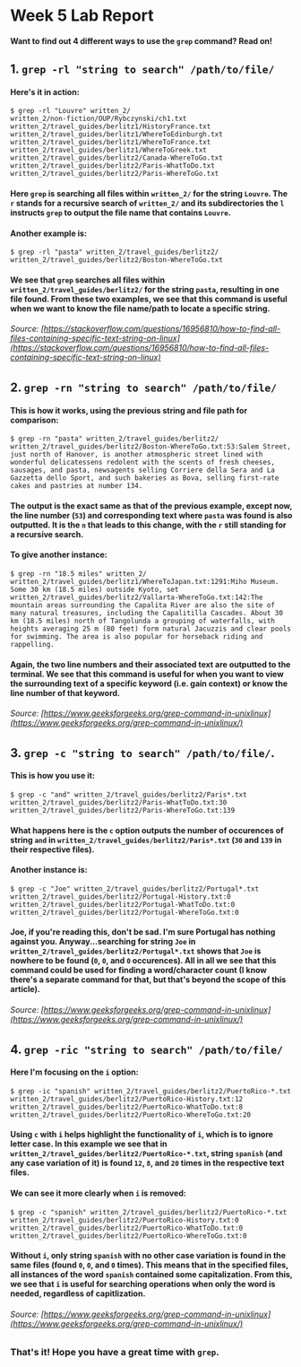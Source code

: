 # Week 5 Lab Report
#### Want to find out 4 different ways to use the `grep` command? Read on!

## 1. `grep -rl "string to search" /path/to/file/`
#### Here's it in action:
```
$ grep -rl "Louvre" written_2/
written_2/non-fiction/OUP/Rybczynski/ch1.txt
written_2/travel_guides/berlitz1/HistoryFrance.txt
written_2/travel_guides/berlitz1/WhereToEdinburgh.txt
written_2/travel_guides/berlitz1/WhereToFrance.txt
written_2/travel_guides/berlitz1/WhereToGreek.txt
written_2/travel_guides/berlitz2/Canada-WhereToGo.txt
written_2/travel_guides/berlitz2/Paris-WhatToDo.txt
written_2/travel_guides/berlitz2/Paris-WhereToGo.txt
```
#### Here `grep` is searching all files within `written_2/` for the string `Louvre`. The `r` stands for a recursive search of `written_2/` and its subdirectories the `l` instructs `grep` to output the file name that contains `Louvre`.

#### Another example is:
```
$ grep -rl "pasta" written_2/travel_guides/berlitz2/                
written_2/travel_guides/berlitz2/Boston-WhereToGo.txt
```
#### We see that `grep` searches all files within `written_2/travel_guides/berlitz2/` for the string `pasta`, resulting in one file found. From these two examples, we see that this command is useful when we want to know the file name/path to locate a specific string.

###### *Source: [https://stackoverflow.com/questions/16956810/how-to-find-all-files-containing-specific-text-string-on-linux](https://stackoverflow.com/questions/16956810/how-to-find-all-files-containing-specific-text-string-on-linux)*

## 2. `grep -rn "string to search" /path/to/file/`
#### This is how it works, using the previous string and file path for comparison:
```
$ grep -rn "pasta" written_2/travel_guides/berlitz2/
written_2/travel_guides/berlitz2/Boston-WhereToGo.txt:53:Salem Street, just north of Hanover, is another atmospheric street lined with wonderful delicatessens redolent with the scents of fresh cheeses, sausages, and pasta, newsagents selling Corriere della Sera and La Gazzetta dello Sport, and such bakeries as Bova, selling first-rate cakes and pastries at number 134.
```
#### The output is the exact same as that of the previous example, except now, the line number (`53`) and corresponding text where `pasta` was found is also outputted. It is the `n` that leads to this change, with the `r` still standing for a recursive search.

#### To give another instance:
```
$ grep -rn "18.5 miles" written_2/
written_2/travel_guides/berlitz1/WhereToJapan.txt:1291:Miho Museum. Some 30 km (18.5 miles) outside Kyoto, set
written_2/travel_guides/berlitz2/Vallarta-WhereToGo.txt:142:The mountain areas surrounding the Capalita River are also the site of many natural treasures, including the Capalitilla Cascades. About 30 km (18.5 miles) north of Tangolunda a grouping of waterfalls, with heights averaging 25 m (80 feet) form natural Jacuzzis and clear pools for swimming. The area is also popular for horseback riding and rappelling.
```
#### Again, the two line numbers and their associated text are outputted to the terminal. We see that this command is useful for when you want to view the surrounding text of a specific keyword (i.e. gain context) or know the line number of that keyword.

###### *Source: [https://www.geeksforgeeks.org/grep-command-in-unixlinux](https://www.geeksforgeeks.org/grep-command-in-unixlinux/)*

## 3. `grep -c "string to search" /path/to/file/`.
#### This is how you use it:
```
$ grep -c "and" written_2/travel_guides/berlitz2/Paris*.txt
written_2/travel_guides/berlitz2/Paris-WhatToDo.txt:30
written_2/travel_guides/berlitz2/Paris-WhereToGo.txt:139
```
#### What happens here is the `c` option outputs the number of occurences of string `and` in `written_2/travel_guides/berlitz2/Paris*.txt` (`30` and `139` in their respective files).

#### Another instance is:
```
$ grep -c "Joe" written_2/travel_guides/berlitz2/Portugal*.txt
written_2/travel_guides/berlitz2/Portugal-History.txt:0
written_2/travel_guides/berlitz2/Portugal-WhatToDo.txt:0
written_2/travel_guides/berlitz2/Portugal-WhereToGo.txt:0
```
#### Joe, if you're reading this, don't be sad. I'm sure Portugal has nothing against you. Anyway...searching for string `Joe` in `written_2/travel_guides/berlitz2/Portugal*.txt` shows that `Joe` is nowhere to be found (`0`, `0`, and `0` occurences). All in all we see that this command could be used for finding a word/character count (I know there's a separate command for that, but that's beyond the scope of this article).

###### *Source: [https://www.geeksforgeeks.org/grep-command-in-unixlinux](https://www.geeksforgeeks.org/grep-command-in-unixlinux/)*

## 4. `grep -ric "string to search" /path/to/file/`
#### Here I'm focusing on the `i` option:
```
$ grep -ic "spanish" written_2/travel_guides/berlitz2/PuertoRico-*.txt
written_2/travel_guides/berlitz2/PuertoRico-History.txt:12
written_2/travel_guides/berlitz2/PuertoRico-WhatToDo.txt:8
written_2/travel_guides/berlitz2/PuertoRico-WhereToGo.txt:20
```
#### Using `c` with `i` helps highlight the functionality of `i`, which is to ignore letter case. In this example we see that in `written_2/travel_guides/berlitz2/PuertoRico-*.txt`, string `spanish` (and any case variation of it) is found `12`, `8`, and `20` times in the respective text files.

#### We can see it more clearly when `i` is removed:
```
$ grep -c "spanish" written_2/travel_guides/berlitz2/PuertoRico-*.txt
written_2/travel_guides/berlitz2/PuertoRico-History.txt:0
written_2/travel_guides/berlitz2/PuertoRico-WhatToDo.txt:0
written_2/travel_guides/berlitz2/PuertoRico-WhereToGo.txt:0
```
#### Without `i`, only string `spanish` with no other case variation is found in the same files (found `0`, `0`, and `0` times). This means that in the specified files, all instances of the word `spanish` contained some capitalization. From this, we see that `i` is useful for searching operations when only the word is needed, regardless of capitlization.

###### *Source: [https://www.geeksforgeeks.org/grep-command-in-unixlinux](https://www.geeksforgeeks.org/grep-command-in-unixlinux/)*

### That's it! Hope you have a great time with `grep`.
